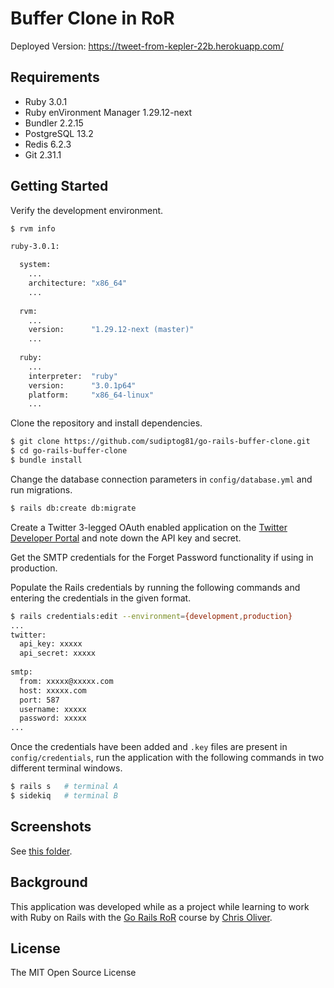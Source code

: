 # Buffer Clone in RoR

Deployed Version: https://tweet-from-kepler-22b.herokuapp.com/

## Requirements

  - Ruby 3.0.1
  - Ruby enVironment Manager 1.29.12-next 
  - Bundler 2.2.15
  - PostgreSQL 13.2
  - Redis 6.2.3
  - Git 2.31.1

## Getting Started

Verify the development environment.

```bash
$ rvm info

ruby-3.0.1:

  system:
    ...
    architecture: "x86_64"
    ...
    
  rvm:
    ...
    version:      "1.29.12-next (master)"
    ...
    
  ruby:
    ...
    interpreter:  "ruby"
    version:      "3.0.1p64"
    platform:     "x86_64-linux"
    ...
```

Clone the repository and install dependencies.
```bash
$ git clone https://github.com/sudiptog81/go-rails-buffer-clone.git
$ cd go-rails-buffer-clone
$ bundle install
```

Change the database connection parameters in `config/database.yml` and run migrations.

```bash
$ rails db:create db:migrate
```

Create a Twitter 3-legged OAuth enabled application on the [Twitter Developer Portal](https://developer.twitter.com/en/portal/dashboard) and note down the API key and secret.

Get the SMTP credentials for the Forget Password functionality if using in production.

Populate the Rails credentials by running the following commands and entering the credentials in the given format.

```bash
$ rails credentials:edit --environment={development,production}
...
twitter:
  api_key: xxxxx
  api_secret: xxxxx
  
smtp:
  from: xxxxx@xxxxx.com
  host: xxxxx.com
  port: 587
  username: xxxxx
  password: xxxxx
...
```

Once the credentials have been added and `.key` files are present in `config/credentials`, run the application with the following commands in two different terminal windows.

```bash
$ rails s   # terminal A
$ sidekiq   # terminal B
```

## Screenshots

See [this folder](.github/).

## Background

This application was developed while as a project while learning to work with Ruby on Rails with the [Go Rails RoR](https://gorails.com/start) course by [Chris Oliver](https://github.com/excid3).

## License

The MIT Open Source License

